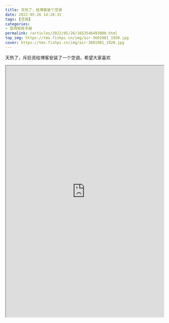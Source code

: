 ```yaml
---
title: 天热了，给博客装个空调
date: 2022-05-26 14:28:31
tags: [空调]
categories: 
- 菜鸡修炼手册
permalink: /articles/2022/05/26/1653546493000.html
top_img: https://tmx.fishpi.cn/img/air-3601981_1920.jpg
cover: https://tmx.fishpi.cn/img/air-3601981_1920.jpg
---
```


天热了，斥巨资给博客安装了一个空调，希望大家喜欢


<iframe height="800" src="https://ac.yunyoujun.cn" width="100%"></iframe>
